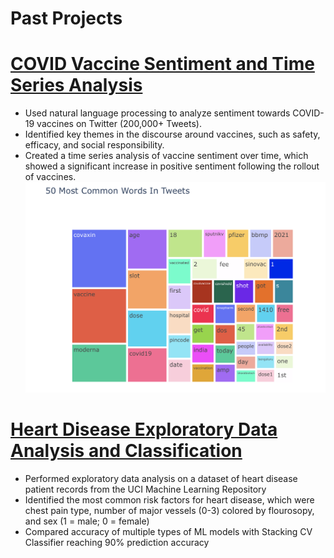 # Past Projects  


# [COVID Vaccine Sentiment and Time Series Analysis](https://www.kaggle.com/code/hassanhshah/covid-vaccine-sentiment-and-time-series-analysis)
* Used natural language processing to analyze sentiment towards COVID-19 vaccines on Twitter (200,000+ Tweets).
* Identified key themes in the discourse around vaccines, such as safety, efficacy, and social responsibility.
* Created a time series analysis of vaccine sentiment over time, which showed a significant increase in positive sentiment following the rollout of vaccines.
![](https://github.com/hassanhshah/Hassan-Shah-Portfolio/blob/main/images/Common%20Words.png)

# [Heart Disease Exploratory Data Analysis and Classification](https://www.kaggle.com/code/hassanhshah/heart-disease-eda-classification-90-accuracy)
* Performed exploratory data analysis on a dataset of heart disease patient records from the UCI Machine Learning Repository
* Identified the most common risk factors for heart disease, which were chest pain type, number of major vessels (0-3) colored by flourosopy, and sex (1 = male; 0 = female) 
* Compared accuracy of multiple types of ML models with Stacking CV Classifier reaching 90% prediction accuracy




